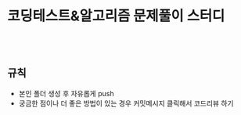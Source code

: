# 코딩테스트&알고리즘 문제풀이 스터디  
<br/>
<br/>


## 규칙
- 본인 폴더 생성 후 자유롭게 push
- 궁금한 점이나 더 좋은 방법이 있는 경우 커밋메시지 클릭해서 코드리뷰 하기



